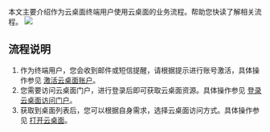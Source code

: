 本文主要介绍作为云桌面终端用户使用云桌面的业务流程。帮助您快读了解相关流程。
![](https://main.qcloudimg.com/raw/3cc80895b94d8217f8dbe31f240fa4fd.png)

## 流程说明
1. 作为终端用户，您会收到邮件或短信提醒，请根据提示进行账号激活，具体操作参见 [激活云桌面账户](https://cloud.tencent.com/document/product/1291/54210)。
2. 您需要访问云桌面门户，进行登录后即可获取云桌面资源。具体操作参见 [登录云桌面访问门户](https://cloud.tencent.com/document/product/1291/54211)。
3. 获取到桌面列表后，您可以根据自身需求，选择云桌面访问方式。具体操作参见 [打开云桌面](https://cloud.tencent.com/document/product/1291/54212)。
